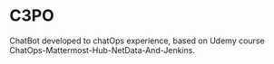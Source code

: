 # C3PO
ChatBot developed to chatOps experience, based on Udemy course ChatOps-Mattermost-Hub-NetData-And-Jenkins.
